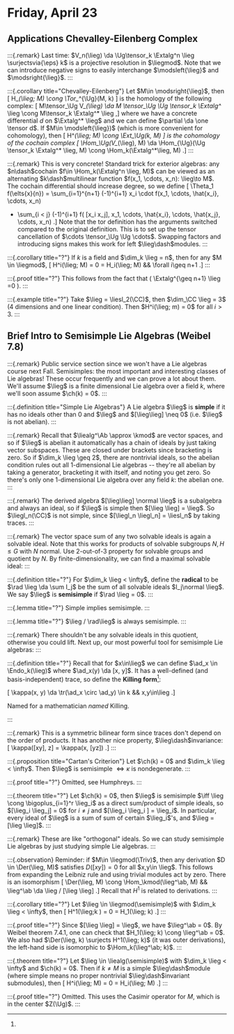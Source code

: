 # Friday, April 23

## Applications Chevalley-Eilenberg Complex

:::{.remark}
Last time: $V_n(\lieg) \da \Ug\tensor_k \Extalg^n \lieg \surjectsvia{\eps} k$ is a projective resolution in $\liegmod$.
Note that we can introduce negative signs to easily interchange $\modsleft{\lieg}$ and $\modsright{\lieg}$.
:::

:::{.corollary title="Chevalley-Eilenberg"}
Let $M\in \modsright{\lieg}$, then 
\[
H_*(\lieg; M) \cong \Tor_*^{\Ug}(M, k)
\]
is the homology of the following complex:
\[
M\tensor_\Ug V_*(\lieg) 
\da M \tensor_\Ug \Ug \tensor_k \Extalg^* \lieg 
\cong M\tensor_k \Extalg^* \lieg
,\]
where we have a concrete differential $d$ on $\Extalg^* \lieg$ and we can define $\partial \da \one \tensor d$.
If $M\in \modsleft{\lieg})$ (which is more convenient for cohomology), then
\[
H^*(\lieg; M) \cong \Ext_\Ug(k, M)
\]
is the cohomology of the cochain complex
\[
\Hom_\Ug(V_*(\lieg), M) 
\da \Hom_{\Ug}(\Ug \tensor_k \Extalg^* \lieg, M)
\cong \Hom_k(\Extalg^*\lieg, M)
.\]
:::

:::{.remark}
This is very concrete!
Standard trick for exterior algebras: any $n\dash$cochain $f\in \Hom_k(\Extalg^n \lieg, M)$ can be viewed as an alternating $k\dash$multilinear function $f(x_1, \cdots, x_n): \lieg\to M$.
The cochain differential should increase degree, so we define
\[
\Theta_1 f(\elts{x}{n}) = \sum_{i=1}^{n+1} (-1)^{i+1} x_i \cdot f(x_1, \cdots, \hat{x_i}, \cdots, x_n)
+ \sum_{i < j} (-1)^{i+1} f( [x_i x_j], x_1, \cdots, \hat{x_i}, \cdots, \hat{x_j}, \cdots, x_n)
.\]
Note that the tor definition has the arguments switched compared to the original definition.
This is to set up the tensor cancellation of $\cdots \tensor_\Ug \Ug \cdots$.
Swapping factors and introducing signs makes this work for left $\lieg\dash$modules.
:::

:::{.corollary title="?"}
If $k$ is a field and $\dim_k \lieg = n$, then for any $M \in \liegmod$, 
\[
H^i(\lieg; M) = 0 = H_i(\lieg; M) && \forall i\geq n+1
.\]
:::

:::{.proof title="?"}
This follows from the fact that \( \Extalg^{\geq n+1} \lieg =0 \).
:::

:::{.example title="?"}
Take $\lieg = \liesl_2(\CC)$, then $\dim_\CC \lieg = 3$ (4 dimensions and one linear condition).
Then $H^i(\lieg; m) = 0$ for all $i > 3$.
:::

## Brief Intro to Semisimple Lie Algebras (Weibel 7.8)

:::{.remark}
Public service section since we won't have a Lie algebras course next Fall.
Semisimples: the most important and interesting classes of Lie algebras!
These occur frequently and we can prove a lot about them.
We'll assume $\lieg$ is a finite dimensional Lie algebra over a field $k$, where we'll soon assume $\ch(k) = 0$.
:::

:::{.definition title="Simple Lie Algebras"}
A Lie algebra $\lieg$ is **simple** if it has no ideals other than $0$ and $\lieg$ and $[\lieg\lieg] \neq 0$ (i.e. $\lieg$ is not abelian).
:::

:::{.remark}
Recall that $\liealg^\Ab \approx \kmod$ are vector spaces, and so if $\lieg$ is abelian it automatically has a chain of ideals by just taking vector subspaces.
These are closed under brackets since bracketing is zero.
So if $\dim_k \lieg \geq 2$, there are nontrivial ideals, so the abelian condition rules out all 1-dimensional Lie algebras -- they're all abelian by taking a generator, bracketing it with itself, and noting you get zero.
So there's only one 1-dimensional Lie algebra over any field $k$: the abelian one.
:::

:::{.remark}
The derived algebra $[\lieg\lieg] \normal \lieg$ is a subalgebra and always an ideal, so if $\lieg$ is simple then $[\lieg \lieg] = \lieg$.
So $\liegl_n(\CC)$ is not simple, since $[\liegl_n \liegl_n] = \liesl_n$ by taking traces.
:::

:::{.remark}
The vector space sum of any two solvable ideals is again a solvable ideal.
Note that this works for products of solvable subgroups $N, H\leq G$ with $N$ normal. 
Use 2-out-of-3 property for solvable groups and quotient by $N$.
By finite-dimensionality, we can find a maximal solvable ideal:
:::

:::{.definition title="?"}
For $\dim_k \lieg < \infty$, define the **radical** to be $\rad \lieg \da \sum I_j$ be the sum of all solvable ideals $I_j\normal \lieg$.
We say $\lieg$ is **semisimple** if $\rad \lieg = 0$.
:::

:::{.lemma title="?"}
Simple implies semisimple.
:::

:::{.lemma title="?"}
$\lieg / \rad\lieg$ is always semisimple.
:::

:::{.remark}
There shouldn't be any solvable ideals in this quotient, otherwise you could lift.
Next up, our most powerful tool for semisimple Lie algebras:
:::

:::{.definition title="?"}
Recall that for $x\in\lieg$ we can define $\ad_x \in \Endo_k(\lieg)$ where $\ad_x(y) \da [x, y]$.
It has a well-defined (and basis-independent) trace, so define the **Killing form**[^killing_form_name]:

\[
\kappa(x, y) \da \tr(\ad_x \circ \ad_y) \in k && x,y\in\lieg
.\]

[^killing_form_name]: 
Named for a mathematician *named* Killing.

:::

:::{.remark}
This is a symmetric bilinear form since traces don't depend on the order of products.
It has another nice property, $\lieg\dash$invariance: 
\[
\kappa([xy], z] = \kappa(x, [yz])
.\]
:::

:::{.proposition title="Cartan's Criterion"}
Let $\ch(k) = 0$ and $\dim_k \lieg < \infty$.
Then $\lieg$ is semisimple $\iff \kappa$ is nondegenerate.
:::

:::{.proof title="?"}
Omitted, see Humphreys.
:::

:::{.theorem title="?"}
Let $\ch(k) = 0$, then $\lieg$ is semisimple $\iff \lieg \cong \bigoplus_{i=1}^r \lieg_i$ as a direct sum/product of simple ideals, so $[\lieg_i \lieg_j] = 0$ for $i\neq j$ and $[\lieg_i \lieg_i ] = \lieg_i$.
In particular, every ideal of $\lieg$ is a sum of sum of certain $\lieg_i$'s, and $\lieg = [\lieg \lieg]$.
:::

:::{.remark}
These are like "orthogonal" ideals.
So we can study semisimple Lie algebras by just studying simple Lie algebras.
:::

:::{.observation}
Reminder: if $M\in \liegmod(\Triv)$, then any derivation $D \in \Der(\lieg, M)$ satisfies $D([xy]) = 0$ for all $x,y\in \lieg$.
This follows from expanding the Leibniz rule and using trivial modules act by zero.
There is an isomorphism
\[
\Der(\lieg, M) \cong \Hom_\kmod(\lieg^\ab, M) && \lieg^\ab \da \lieg / [\lieg \lieg]
.\]
Recall that $H^1$ is related to derivations.
:::

:::{.corollary title="?"}
Let $\lieg \in \liegmod(\semisimple)$ with $\dim_k \lieg < \infty$, then
\[
H^1(\lieg;k ) = 0 = H_1(\lieg; k) 
.\]
:::

:::{.proof title="?"}
Since $[\lieg \lieg] = \lieg$, we have $\lieg^\ab = 0$.
By Weibel theorem 7.4.1, one can check that $H_1(\lieg; k) \cong \lieg^\ab = 0$.
We also had $\Der(\lieg, k) \surjects H^1(\lieg; k)$ (it was outer derivations), the left-hand side is isomorphic to $\Hom_k(\lieg^\ab; k)$.
:::

:::{.theorem title="?"}
Let $\lieg \in \liealg(\semisimple)$ with $\dim_k \lieg < \infty$ and $\ch(k) = 0$.
Then if $k\neq M$ is a simple $\lieg\dash$module (where simple means no proper nontrivial $\lieg\dash$invariant submodules), then
\[
H^i(\lieg; M) = 0 = H_i(\lieg; M)
.\]
:::

:::{.proof title="?"}
Omitted.
This uses the Casimir operator for $M$, which is in the center $Z(\Ug)$.
:::

